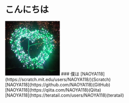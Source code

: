 # こんにちは
<img src="naoya118.jpg" width=35%>
### 僕は
[NAOYA118](https://scratch.mit.edu/users/NAOYA118/)(Scratch)<br>
[NAOYA118](https://github.com/NAOYA118)(GitHub)<br>
[NAOYA118](https://qiita.com/NAOYA118)(Qiita)<br>
[NAOYA118](https://teratail.com/users/NAOYA118)(teratail)<br>
